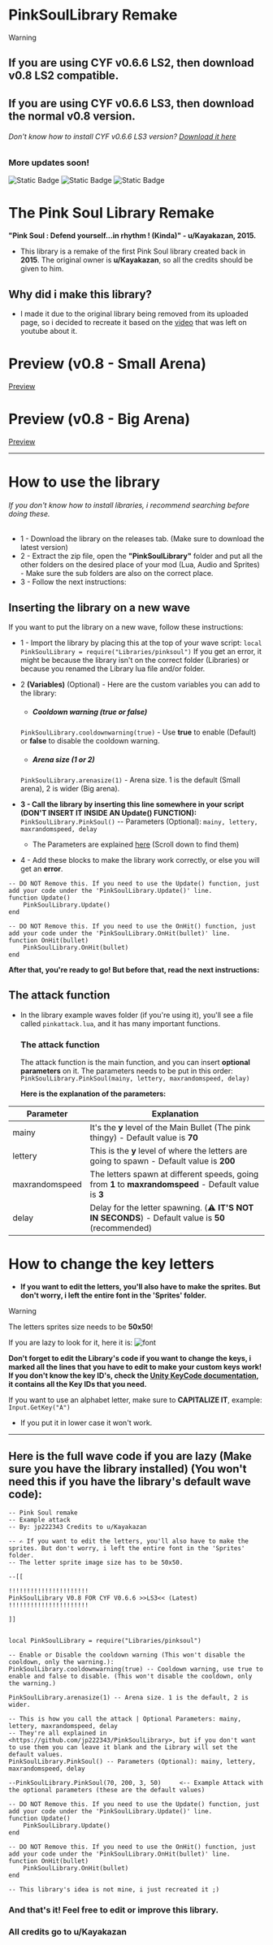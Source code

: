 # PinkSoulLibrary Remake
> [!WARNING]  
> ## If you are using CYF v0.6.6 LS2, then download v0.8 LS2 compatible.
> ## If you are using CYF v0.6.6 LS3, then download the normal v0.8 version.
> ###### Don't know how to install CYF v0.6.6 LS3 version?  [Download it here](https://github.com/RhenaudTheLukark/CreateYourFrisk/releases/tag/v0.6.6.3)

### More updates soon!
![Static Badge](https://img.shields.io/badge/version-0.8-orange)
![Static Badge](https://img.shields.io/badge/by-jp222343-purple) ![Static Badge](https://img.shields.io/badge/credits-u%2FKayakazan-green)

# The Pink Soul Library Remake
**"Pink Soul : Defend yourself...in rhythm ! (Kinda)" - u/Kayakazan, 2015.**
- This library is a remake of the first Pink Soul library created back in __2015__. The original owner is **u/Kayakazan**, so all the credits should be given to him.

## Why did i make this library?
- I made it due to the original library being removed from its uploaded page, so i decided to recreate it based on the [video](https://www.youtube.com/watch?v=wGoT2A1yR6w) that was left on youtube about it.

# Preview (v0.8 - Small Arena)
[Preview](https://jp222343.github.io/PinkSoulLibrary/assets/preview/video-v0.8-smallarena.mp4)

# Preview (v0.8 - Big Arena)
[Preview](https://jp222343.github.io/PinkSoulLibrary/assets/preview/video-v0.8-bigarena.mp4)

---

# How to use the library
###### If you don't know how to install libraries, i recommend searching before doing these.

- 1 - Download the library on the releases tab. (Make sure to download the latest version)
- 2 - Extract the zip file, open the **"PinkSoulLibrary"** folder and put all the other folders on the desired place of your mod (Lua, Audio and Sprites) - Make sure the sub folders are also on the correct place.
- 3 - Follow the next instructions:

## Inserting the library on a new wave
If you want to put the library on a new wave, follow these instructions:


- 1 - Import the library by placing this at the top of your wave script:
```local PinkSoulLibrary = require("Libraries/pinksoul")```
If you get an error, it might be because the library isn't on the correct folder (Libraries) or because you renamed the Library lua file and/or folder.

- 2 **(Variables)** (Optional) - Here are the custom variables you can add to the library:

  - ##### Cooldown warning (true or false)
  ```PinkSoulLibrary.cooldownwarning(true)``` - Use **true** to enable (Default) or **false** to disable the cooldown warning.
  
  - ##### Arena size (1 or 2)
  ```PinkSoulLibrary.arenasize(1)``` - Arena size. 1 is the default (Small arena), 2 is wider (Big arena).


- **3 - Call the library by inserting this line somewhere in your script (DON'T INSERT IT INSIDE AN Update() FUNCTION):**
  ```PinkSoulLibrary.PinkSoul()``` -- Parameters (Optional): ```mainy, lettery, maxrandomspeed, delay```
    - The Parameters are explained [here](https://github.com/jp222343/PinkSoulLibrary/blob/main/README.md#the-attack-function-1) (Scroll down to find them)
 
- 4 - Add these blocks to make the library work correctly, or else you will get an **error**.

```
-- DO NOT Remove this. If you need to use the Update() function, just add your code under the 'PinkSoulLibrary.Update()' line.
function Update()
    PinkSoulLibrary.Update()
end

-- DO NOT Remove this. If you need to use the OnHit() function, just add your code under the 'PinkSoulLibrary.OnHit(bullet)' line.
function OnHit(bullet)
    PinkSoulLibrary.OnHit(bullet)
end
```
**After that, you're ready to go! But before that, read the next instructions:**

## The attack function
- In the library example waves folder (if you're using it), you'll see a file called ``pinkattack.lua``, and it has many important functions.

  ### The attack function
  The attack function is the main function, and you can insert __optional__ **parameters** on it. The parameters needs to be put in this order:
  ```PinkSoulLibrary.PinkSoul(mainy, lettery, maxrandomspeed, delay)```

  **Here is the explanation of the parameters:**

| Parameter  | Explanation |
| ------------- | ------------- |
| mainy  | It's the **y** level of the Main Bullet (The pink thingy) - Default value is __70__  |
| lettery  | This is the **y** level of where the letters are going to spawn - Default value is __200__  |
| maxrandomspeed | The letters spawn at different speeds, going from **1** to **maxrandomspeed** - Default value is __3__ |
| delay | Delay for the letter spawning. (⚠️ **IT'S NOT IN SECONDS**) - Default value is __50__ (recommended) |

# How to change the key letters

- **If you want to edit the letters, you'll also have to make the sprites. But don't worry, i left the entire font in the __'Sprites'__ folder.**
> [!WARNING]  
> The letters sprites size needs to be **50x50**!


If you are lazy to look for it, here it is:
![font](assets/preview/font.png)

**Don't forget to edit the Library's code if you want to change the keys, i marked all the lines that you have to edit to make your custom keys work!**
__If you don't know the key ID's, check the [Unity KeyCode documentation](https://docs.unity3d.com/2018.4/Documentation/ScriptReference/KeyCode.html), it contains all the Key IDs that you need.__

If you want to use an alphabet letter, make sure to **CAPITALIZE IT**, example: ``Input.GetKey("A")``
  - If you put it in lower case it won't work.

---

## Here is the full wave code if you are lazy (Make sure you have the library installed) (You won't need this if you have the library's default wave code):
```
-- Pink Soul remake
-- Example attack
-- By: jp222343 Credits to u/Kayakazan

-- ✍️ If you want to edit the letters, you'll also have to make the sprites. But don't worry, i left the entire font in the 'Sprites' folder.
-- The letter sprite image size has to be 50x50.

--[[

!!!!!!!!!!!!!!!!!!!!!!
PinkSoulLibrary V0.8 FOR CYF V0.6.6 >>LS3<< (Latest)
!!!!!!!!!!!!!!!!!!!!!!

]]


local PinkSoulLibrary = require("Libraries/pinksoul")

-- Enable or Disable the cooldown warning (This won't disable the cooldown, only the warning.):
PinkSoulLibrary.cooldownwarning(true) -- Cooldown warning, use true to enable and false to disable. (This won't disable the cooldown, only the warning.)

PinkSoulLibrary.arenasize(1) -- Arena size. 1 is the default, 2 is wider.

-- This is how you call the attack | Optional Parameters: mainy, lettery, maxrandomspeed, delay
-- They're all explained in <https://github.com/jp222343/PinkSoulLibrary>, but if you don't want to use them you can leave it blank and the Library will set the default values.
PinkSoulLibrary.PinkSoul() -- Parameters (Optional): mainy, lettery, maxrandomspeed, delay

--PinkSoulLibrary.PinkSoul(70, 200, 3, 50)     <-- Example Attack with the optional parameters (these are the default values)

-- DO NOT Remove this. If you need to use the Update() function, just add your code under the 'PinkSoulLibrary.Update()' line.
function Update()
    PinkSoulLibrary.Update()
end

-- DO NOT Remove this. If you need to use the OnHit() function, just add your code under the 'PinkSoulLibrary.OnHit(bullet)' line.
function OnHit(bullet)
    PinkSoulLibrary.OnHit(bullet)
end

-- This library's idea is not mine, i just recreated it ;) 
```

### And that's it! Feel free to edit or improve this library.
### All credits go to u/Kayakazan



  
